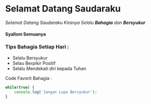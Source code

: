 # Selamat Datang Saudaraku

_Selamat Datang Saudaraku Kiranya Selalu **Bahagia** dan **Bersyukur**_

#### Syallom Semuanya

### Tips Bahagia Setiap Hari :

- Selalu Bersyukur
- Selau Berpikir Positif
- Selalu Mendekati diri kepada Tuhan

Code Favorit Bahagia :

```Javascript
while(true) {
    console.log('Jangan Lupa Bersyukur');
}
```






